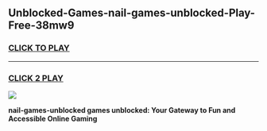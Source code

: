 
## Unblocked-Games-nail-games-unblocked-Play-Free-38mw9
<h3>
<a href="https://premium76.site?title=nail-games-unblocked&ref=09A">CLICK TO PLAY</a></h3>
<hr>

<h3>
<a href="https://premium76.site?title=nail-games-unblocked&ref=09A">CLICK 2 PLAY</a>
  
</h3>

<a href="https://premium76.site?title=nail-games-unblocked&ref=09A"><img src="https://clearcache.store/games.png"></a>


**nail-games-unblocked games unblocked: Your Gateway to Fun and Accessible Online Gaming**
